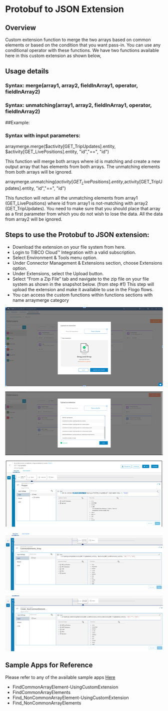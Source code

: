 # Protobuf to JSON Extension

## Overview
Custom extension function to merge the two arrays based on common elements or based on the condition that you want pass-in. You can use any conditional operator with these functions.
We have two functions available here in this custom extension as shown below,
## Usage details

### Syntax: merge(array1, array2, fieldInArray1, operator, fieldInArray2)
### Syntax: unmatching(array1, array2, fieldInArray1, operator, fieldInArray2)

##Example:
### Syntax with input parameters: 
arraymerge.merge($activity[GET_TripUpdates].entity, $activity[GET_LivePositions].entity, "id","==", "id")

This function will merge both arrays where id is matching and create a new output array that has elements from both arrays. 
The unmatching elements from both arrays will be ignored.

arraymerge.unmatching($activity[GET_LivePositions].entity,$activity[GET_TripUpdates].entity, "id","==", "id")

This function will return all the unmatching elements from array1 (GET_LivePositions) where id from array1 is not-matching with array2 (GET_TripUpdates). 
You need to make sure that you should place that array as a first parameter  from which you do not wish to lose the data. All the data from array2 will be ignored. 

## Steps to use the Protobuf to JSON extension:
* Download the extension on your file system from here.
* Login to TIBCO Cloud™ Integration with a valid subscription. 
* Select Environment & Tools menu option.
* Under Connector Management & Extensions section, choose Extensions option. 
* Under Extensions, select the Upload button. 
* Select “From a Zip File” tab and navigate to the zip file on your file system as shown in the snapshot below. (from step #1) This step will upload the extension and make it available to use in the Flogo flows. 
* You can access the custom functions within functions sections with name arraymerge category

![Select the extension](images/1.png)

![Upload & Compile the extension](images/2.png)

![Usage of the coversion function](images/3.png)

![Usage of the merge function](images/4.png)

![Usage of the unmatch function](images/5.png)

## Sample Apps for Reference 

Please refer to any of the available sample apps [Here](https://github.com/TIBCOSoftware/tci-flogo/tree/master/samples/app-dev/Array-Operations)
* FindCommonArrayElement-UsingCustomExtension
* FindCommonArrayElements
* Find_NonCommonArrayElement-UsingCustomExtension
* Find_NonCommonArrayElements